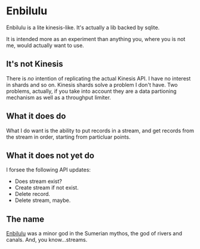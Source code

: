 # Enbilulu
Enbilulu is a lite kinesis-like. It's actually a lib backed by sqlite.

It is intended more as an experiment than anything you, where you is not me, would actually want to use.

## It's not Kinesis
There is *no* intention of replicating the actual Kinesis API. I have no interest in shards and so on. Kinesis shards solve a problem I don't have. Two problems, actually, if you take into account they are a data partioning mechanism as well as a throughput limiter. 

## What it does do
What I do want is the ability to put records in a stream, and get records from the stream in order, starting from particluar points.

## What it does not yet do
I forsee the following API updates:

* Does stream exist?
* Create stream if not exist.
* Delete record.
* Delete stream, maybe.

## The name
[Enbilulu](https://en.wikipedia.org/wiki/Enbilulu) was a minor god in the Sumerian mythos, the god of rivers and canals. And, you know...streams. 